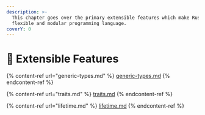 ```yaml
---
description: >-
  This chapter goes over the primary extensible features which make Rust a
  flexible and modular programming language.
coverY: 0
---
```


# 💪 Extensible Features

{% content-ref url="generic-types.md" %}
[generic-types.md](generic-types.md)
{% endcontent-ref %}

{% content-ref url="traits.md" %}
[traits.md](traits.md)
{% endcontent-ref %}

{% content-ref url="lifetime.md" %}
[lifetime.md](lifetime.md)
{% endcontent-ref %}

